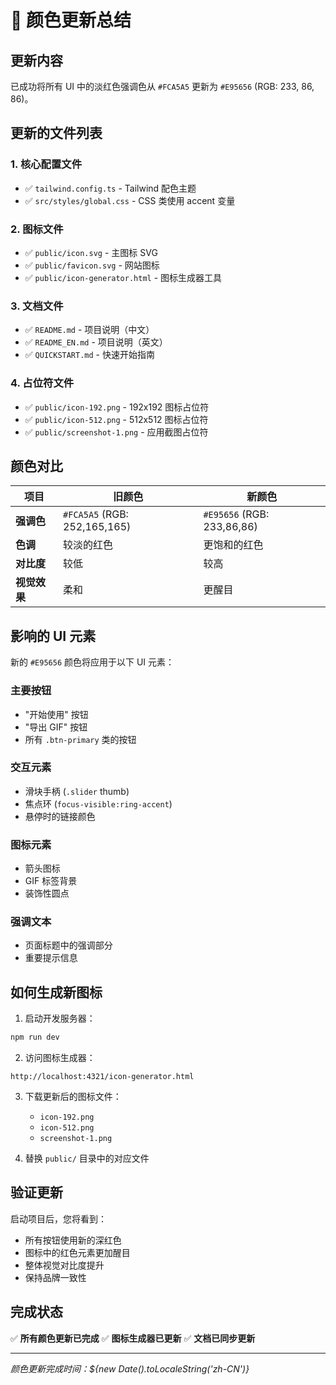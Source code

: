 # 🎨 颜色更新总结

## 更新内容

已成功将所有 UI 中的淡红色强调色从 `#FCA5A5` 更新为 `#E95656` (RGB: 233, 86, 86)。

## 更新的文件列表

### 1. 核心配置文件
- ✅ `tailwind.config.ts` - Tailwind 配色主题
- ✅ `src/styles/global.css` - CSS 类使用 accent 变量

### 2. 图标文件
- ✅ `public/icon.svg` - 主图标 SVG
- ✅ `public/favicon.svg` - 网站图标
- ✅ `public/icon-generator.html` - 图标生成器工具

### 3. 文档文件
- ✅ `README.md` - 项目说明（中文）
- ✅ `README_EN.md` - 项目说明（英文）
- ✅ `QUICKSTART.md` - 快速开始指南

### 4. 占位符文件
- ✅ `public/icon-192.png` - 192x192 图标占位符
- ✅ `public/icon-512.png` - 512x512 图标占位符
- ✅ `public/screenshot-1.png` - 应用截图占位符

## 颜色对比

| 项目 | 旧颜色 | 新颜色 |
|------|--------|--------|
| **强调色** | `#FCA5A5` (RGB: 252,165,165) | `#E95656` (RGB: 233,86,86) |
| **色调** | 较淡的红色 | 更饱和的红色 |
| **对比度** | 较低 | 较高 |
| **视觉效果** | 柔和 | 更醒目 |

## 影响的 UI 元素

新的 `#E95656` 颜色将应用于以下 UI 元素：

### 主要按钮
- "开始使用" 按钮
- "导出 GIF" 按钮
- 所有 `.btn-primary` 类的按钮

### 交互元素
- 滑块手柄 (`.slider` thumb)
- 焦点环 (`focus-visible:ring-accent`)
- 悬停时的链接颜色

### 图标元素
- 箭头图标
- GIF 标签背景
- 装饰性圆点

### 强调文本
- 页面标题中的强调部分
- 重要提示信息

## 如何生成新图标

1. 启动开发服务器：
```bash
npm run dev
```

2. 访问图标生成器：
```
http://localhost:4321/icon-generator.html
```

3. 下载更新后的图标文件：
   - `icon-192.png`
   - `icon-512.png`
   - `screenshot-1.png`

4. 替换 `public/` 目录中的对应文件

## 验证更新

启动项目后，您将看到：
- 所有按钮使用新的深红色
- 图标中的红色元素更加醒目
- 整体视觉对比度提升
- 保持品牌一致性

## 完成状态

✅ **所有颜色更新已完成**
✅ **图标生成器已更新**
✅ **文档已同步更新**

---

*颜色更新完成时间：${new Date().toLocaleString('zh-CN')}*
